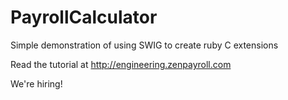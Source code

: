 # PayrollCalculator

Simple demonstration of using SWIG to create ruby C extensions

Read the tutorial at http://engineering.zenpayroll.com

We're hiring!